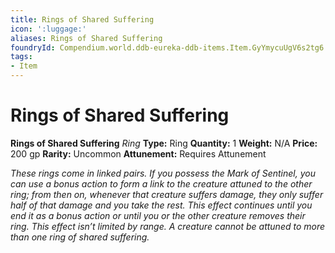 ```yaml
---
title: Rings of Shared Suffering
icon: ':luggage:'
aliases: Rings of Shared Suffering
foundryId: Compendium.world.ddb-eureka-ddb-items.Item.GyYmycuUgV6s2tg6
tags:
- Item
---
```


# Rings of Shared Suffering

**Rings of Shared Suffering**
_Ring_
**Type:** Ring
**Quantity:** 1
**Weight:** N/A
**Price:** 200 gp
**Rarity:** Uncommon
**Attunement:** Requires Attunement

*These rings come in linked pairs. If you possess the Mark of Sentinel, you can use a bonus action to form a link to the creature attuned to the other ring; from then on, whenever that creature suffers damage, they only suffer half of that damage and you take the rest. This effect continues until you end it as a bonus action or until you or the other creature removes their ring. This effect isn’t limited by range. A creature cannot be attuned to more than one *<span class="Serif-Character-Style_Italic-Serif">ring of shared suffering</span>*.*